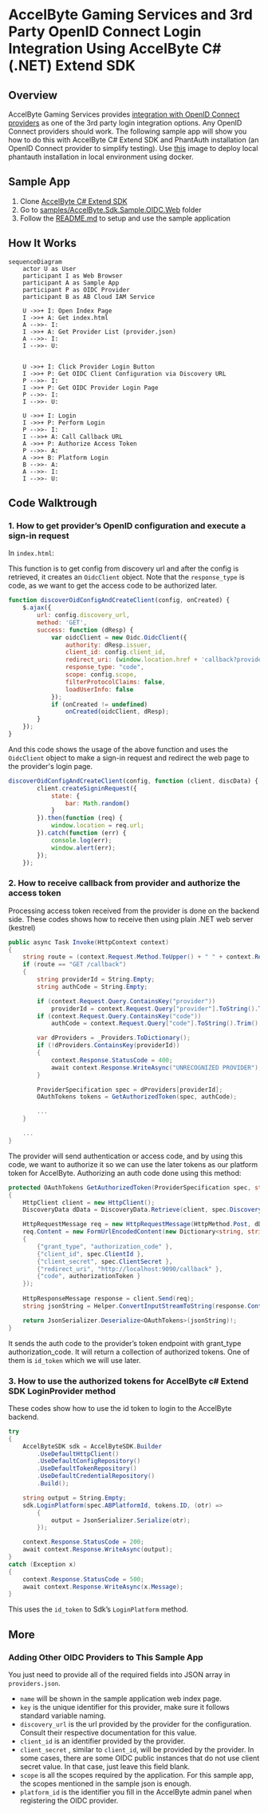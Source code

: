 # AccelByte Gaming Services and 3rd Party OpenID Connect Login Integration Using AccelByte C# (.NET) Extend SDK

## Overview

AccelByte Gaming Services provides [integration with OpenID Connect providers](https://docs.accelbyte.io/gaming-services/services/access/reference/authentication/oidc-identity/) as one of the 3rd party login integration options. Any OpenID Connect providers should work. The following sample app will show you how to do this with AccelByte C# Extend SDK and PhantAuth installation (an OpenID Connect provider to simplify testing). Use [this](https://hub.docker.com/r/phantauth/phantauth) image to deploy local phantauth installation in local environment using docker.

## Sample App

1. Clone [AccelByte C# Extend SDK](https://github.com/AccelByte/accelbyte-csharp-sdk) 
2. Go to [samples/AccelByte.Sdk.Sample.OIDC.Web](https://github.com/AccelByte/accelbyte-csharp-sdk/tree/main/samples/AccelByte.Sdk.Sample.OIDC.Web) folder
3. Follow the [README.md](https://github.com/AccelByte/accelbyte-csharp-sdk/tree/main/samples/AccelByte.Sdk.Sample.OIDC.Web#readme) to setup and use the sample application

## How It Works

```mermaid
sequenceDiagram
    actor U as User
    participant I as Web Browser
    participant A as Sample App
    participant P as OIDC Provider
    participant B as AB Cloud IAM Service

    U ->>+ I: Open Index Page
    I ->>+ A: Get index.html
    A -->>- I:  
    I ->>+ A: Get Provider List (provider.json)
    A -->>- I: 
    I -->>- U:   

    
    U ->>+ I: Click Provider Login Button
    I ->>+ P: Get OIDC Client Configuration via Discovery URL
    P -->>- I: 
    I ->>+ P: Get OIDC Provider Login Page
    P -->>- I: 
    I -->>- U: 

    U ->>+ I: Login
    I ->>+ P: Perform Login
    P -->>- I: 
    I -->>+ A: Call Callback URL
    A ->>+ P: Authorize Access Token
    P -->>- A:  
    A ->>+ B: Platform Login
    B -->>- A: 
    A -->>- I:  
    I -->>- U:  

```

## Code Walktrough

### 1. How to get provider’s OpenID configuration and execute a sign-in request

In `index.html`:

This function is to get config from discovery url and after the config is retrieved, it creates an `OidcClient` object. Note that the `response_type` is code, as we want to get the access code to be authorized later.

```javascript
function discoverOidConfigAndCreateClient(config, onCreated) {
    $.ajax({
        url: config.discovery_url,
        method: 'GET',
        success: function (dResp) {
            var oidcClient = new Oidc.OidcClient({
                authority: dResp.issuer,
                client_id: config.client_id,
                redirect_uri: (window.location.href + 'callback?provider=' + config.key),
                response_type: "code",
                scope: config.scope,
                filterProtocolClaims: false,
                loadUserInfo: false
            });
            if (onCreated != undefined)
                onCreated(oidcClient, dResp);
        }
    });
}
```

And this code shows the usage of the above function and uses the `OidcClient` object to make a sign-in request and redirect the web page to the provider's login page.

```javascript
discoverOidConfigAndCreateClient(config, function (client, discData) {
        client.createSigninRequest({
            state: {
                bar: Math.random()
            }
        }).then(function (req) {
            window.location = req.url;
        }).catch(function (err) {
            console.log(err);
            window.alert(err);
        });
    });
```
### 2. How to receive callback from provider and authorize the access token

Processing access token received from the provider is done on the backend side. These codes shows how to receive then using plain .NET web server (kestrel)

```cs
public async Task Invoke(HttpContext context)
{
    string route = (context.Request.Method.ToUpper() + " " + context.Request.Path);
    if (route == "GET /callback")
    {
        string providerId = String.Empty;
        string authCode = String.Empty;

        if (context.Request.Query.ContainsKey("provider"))
            providerId = context.Request.Query["provider"].ToString().Trim().ToLower();
        if (context.Request.Query.ContainsKey("code"))
            authCode = context.Request.Query["code"].ToString().Trim();

        var dProviders = _Providers.ToDictionary();
        if (!dProviders.ContainsKey(providerId))
        {
            context.Response.StatusCode = 400;
            await context.Response.WriteAsync("UNRECOGNIZED PROVIDER");
        }

        ProviderSpecification spec = dProviders[providerId];
        OAuthTokens tokens = GetAuthorizedToken(spec, authCode);

        ...
    }

    ...
}
```

The provider will send authentication or access code, and by using this code, we want to authorize it so we can use the later tokens as our platform token for AccelByte. Authorizing an auth code done using this method:

```cs
protected OAuthTokens GetAuthorizedToken(ProviderSpecification spec, string authorizationToken)
{
    HttpClient client = new HttpClient();
    DiscoveryData dData = DiscoveryData.Retrieve(client, spec.DiscoveryUrl);

    HttpRequestMessage req = new HttpRequestMessage(HttpMethod.Post, dData.TokenEndpoint);
    req.Content = new FormUrlEncodedContent(new Dictionary<string, string>()
    {
        {"grant_type", "authorization_code" },
        {"client_id", spec.ClientId },
        {"client_secret", spec.ClientSecret },
        {"redirect_uri", "http://localhost:9090/callback" },
        {"code", authorizationToken }
    });
    
    HttpResponseMessage response = client.Send(req);
    string jsonString = Helper.ConvertInputStreamToString(response.Content.ReadAsStream());

    return JsonSerializer.Deserialize<OAuthTokens>(jsonString)!;
}
```
        
It sends the auth code to the provider’s token endpoint with grant_type authorization_code. It will return a collection of authorized tokens. One of them is `id_token` which we will use later.

### 3. How to use the authorized tokens for AccelByte c# Extend SDK LoginProvider method

These codes show how to use the id token to login to the AccelByte backend.

```cs
try
{
    AccelByteSDK sdk = AccelByteSDK.Builder
        .UseDefaultHttpClient()
        .UseDefaultConfigRepository()
        .UseDefaultTokenRepository()
        .UseDefaultCredentialRepository()
        .Build();

    string output = String.Empty;
    sdk.LoginPlatform(spec.ABPlatformId, tokens.ID, (otr) =>
        {
            output = JsonSerializer.Serialize(otr);                          
        });

    context.Response.StatusCode = 200;
    await context.Response.WriteAsync(output);
}
catch (Exception x)
{
    context.Response.StatusCode = 500;
    await context.Response.WriteAsync(x.Message);
}
```

This uses the `id_token` to Sdk’s `LoginPlatform` method.

## More

### Adding Other OIDC Providers to This Sample App

You just need to provide all of the required fields into JSON array in `providers.json`.

* `name` will be shown in the sample application web index page.
* `key` is the unique identifier for this provider, make sure it follows standard variable naming.
* `discovery_url` is the url provided by the provider for the configuration. Consult their respective documentation for this value.
* `client_id` is an identifier provided by the provider.
* `client_secret` , similar to `client_id`, will be provided by the provider. In some cases, there are some OIDC public instances that do not use client secret value. In that case, just leave this field blank.
* `scope` is all the scopes required by the application. For this sample app, the scopes mentioned in the sample json is enough.
* `platform_id` is the identifier you fill in the AccelByte admin panel when registering the OIDC provider.
